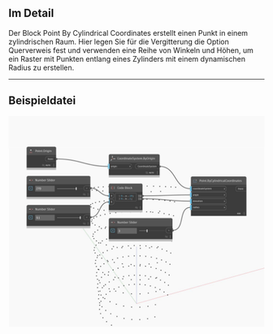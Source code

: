 ## Im Detail
Der Block Point By Cylindrical Coordinates erstellt einen Punkt in einem zylindrischen Raum. Hier legen Sie für die Vergitterung die Option Querverweis fest und verwenden eine Reihe von Winkeln und Höhen, um ein Raster mit Punkten entlang eines Zylinders mit einem dynamischen Radius zu erstellen.
___
## Beispieldatei

![ByCylindricalCoordinates](./Autodesk.DesignScript.Geometry.Point.ByCylindricalCoordinates_img.jpg)

